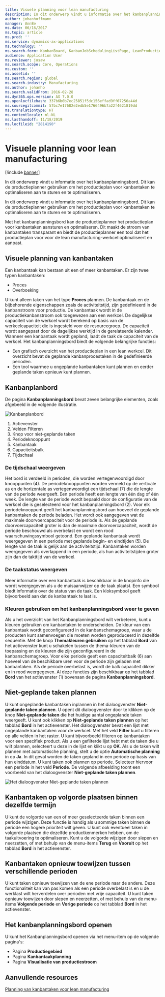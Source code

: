 ```yaml
---
title: Visuele planning voor lean manufacturing
description: In dit onderwerp vindt u informatie over het kanbanplanningsbord. Dit kan de productieplanner gebruiken om het productieplan voor kanbantaken te optimaliseren aan te sturen en te optimaliseren.
author: johanhoffmann
manager: AnnBe
ms.date: 06/16/2017
ms.topic: article
ms.prod: ''
ms.service: dynamics-ax-applications
ms.technology: ''
ms.search.form: KanbanBoard, KanbanJobSchedulingListPage, LeanProductionFlowVisualization
audience: Application User
ms.reviewer: josaw
ms.search.scope: Core, Operations
ms.custom: ''
ms.assetid: ''
ms.search.region: global
ms.search.industry: Manufacturing
ms.author: johanho
ms.search.validFrom: 2016-02-28
ms.dyn365.ops.version: AX 7.0.0
ms.openlocfilehash: 337b6b0b7ec25851f5dc156effad9ff07256a44d
ms.sourcegitcommit: 57bc7e17682e2edb5e1766496b7a22f4621819dd
ms.translationtype: HT
ms.contentlocale: nl-NL
ms.lasthandoff: 11/18/2019
ms.locfileid: "2814190"
---
```

# <a name="visual-scheduling-for-lean-manufacturing"></a>Visuele planning voor lean manufacturing

[!include [banner](../includes/banner.md)]

In dit onderwerp vindt u informatie over het kanbanplanningsbord. Dit kan de productieplanner gebruiken om het productieplan voor kanbantaken te optimaliseren aan te sturen en te optimaliseren.

In dit onderwerp vindt u informatie over het kanbanplanningsbord. Dit kan de productieplanner gebruiken om het productieplan voor kanbantaken te optimaliseren aan te sturen en te optimaliseren.

Met het kanbanplanningsbord kan de productieplanner het productieplan voor kanbantaken aansturen en optimaliseren. Dit maakt de stroom van kanbantaken transparant en biedt de productieplanner een tool dat het productieplan voor voor de lean manufacturing-werkcel optimaliseert en aanpast.

## <a name="visual-scheduling-of-kanban-jobs"></a>Visuele planning van kanbantaken
Een kanbantaak kan bestaan uit een of meer kanbantaken. Er zijn twee typen kanbantaken:

-   Proces
-   Overboeking

U kunt alleen taken van het type **Proces** plannen. De kanbantaak en de bijbehorende eigenschappen zoals de activiteitstijd, zijn gedefinieerd in de kanbanstroom voor productie. De kanbantaak wordt in de productiekanbanstroom ook toegewezen aan een werkcel. De dagelijkse capaciteit van de werkcel wordt berekend op basis van de werkcelcapaciteit die is ingesteld voor de resourcegroep. De capaciteit wordt aangepast door de dagelijkse werktijd in de gerelateerde kalender. Wanneer een kanbantaak wordt gepland, laadt de taak de capaciteit van de werkcel. Het kanbanplanningsbord biedt de volgende belangrijke functies:

-   Een grafisch overzicht van het productieplan in een lean werkcel. Dit overzicht bevat de geplande kanbanprocestaken in de gedefinieerde perioden.
-   Een tool waarmee u ongeplande kanbantaken kunt plannen en eerder geplande taken opnieuw kunt plannen.

## <a name="kanban-schedule-board"></a>Kanbanplanbord
De pagina **Kanbanplanningsbord** bevat zeven belangrijke elementen, zoals afgebeeld in de volgende illustratie. 

![Kanbanplanbord](./media/kanban-schedule-board-1024x554.png)
1.  Actievenster
2.  Velden Filteren
3.  Knop voor niet-geplande taken
4.  Periodeknooppunt
5.  Kanbantaak
6.  Capaciteitsbalk
7.  Tijdschaal

### <a name="view-the-time-scale"></a>De tijdschaal weergeven

Het bord is verdeeld in perioden, die worden vertegenwoordigd door knooppunten (4). De periodeknooppunten worden vermeld op de verticale as en de horizontale as vertegenwoordigt een tijdschaal (7) die de lengte van de periode weergeeft. Een periode heeft een lengte van één dag of één week. De lengte van de periode wordt bepaald door de configuratie van de werkcel die is geselecteerd voor het kanbanplanningsbord (2). Voor elk periodeknooppunt geeft het kanbanplanningsbord aan hoeveel de geplande kanbantaken de periode beladen. Het wordt ook aangegeven wat de maximale doorvoercapaciteit voor de periode is. Als de geplande doorvoercapaciteit groter is dan de maximale doorvoercapaciteit, wordt de periode beschouwd als overbelast en wordt een rood waarschuwingssymbool getoond. Een geplande kanbantaak wordt weergegeven in een periode met geplande begin- en eindtijden (5). De lengte van de taak is gelijk aan de activiteitstijd. Kanbantaken worden weergegeven als overlappend in een periode, als hun activiteitstijden groter zijn dan de takttijd van de werkcel.

### <a name="view-job-status"></a>De taakstatus weergeven

Meer informatie over een kanbantaak is beschikbaar in de knopinfo die wordt weergegeven als u de muisaanwijzer op de taak plaatst. Een symbool biedt informatie over de status van de taak. Een kloksymbool geeft bijvoorbeeld aan dat de kanbantaak te laat is.

### <a name="use-colors-to-view-the-kanban-schedule-board"></a>Kleuren gebruiken om het kanbanplanningsbord weer te geven

Als u het overzicht van het Kanbanplanningsbord wilt verbeteren, kunt u kleuren gebruiken om kanbantaken te onderscheiden. De kleur van een kanbantaak wordt geconfigureerd in de kanbanschemagroep, waar u de producten kunt samenvoegen die moeten worden geproduceerd in dezelfde sequentie. Met de knop **Themakleuren gebruiken** op het tabblad **Bord** van het actievenster kunt u schakelen tussen de thema-kleuren van de toepassing en de kleuren die zijn geconfigureerd in de kanbanschemagroep. Voor elke periode geeft een capaciteitbalk (6) aan hoeveel van de beschikbare uren voor de periode zijn geladen met kanbantaken. Als de periode overbelast is, wordt de balk capaciteit dikker en in rood weergegeven. Al deze functies zijn beschikbaar op het tabblad **Bord** van het actievenster (1) bovenaan de pagina **Kanbanplanningsbord**.

## <a name="plan-unplanned-jobs"></a>Niet-geplande taken plannen
U kunt ongeplande kanbantaken inplannen in het dialoogvenster **Niet-geplande taken plannen**. U opent dit dialoogvenster door te klikken op de knop **Niet-geplande taken** die het huidige aantal ongeplande taken weergeeft. U kunt ook klikken op **Niet-geplande taken plannen** op het tabblad **Bord** in het actievenster. Het dialoogvenster bevat een lijst met ongeplande kanbantaken voor de werkcel. Met het veld **Filter** kunt u filteren op alle velden in het raster. U kunt bijvoorbeeld filteren op kanbantaken voor een specifiek product. Als u een gefilterde lijst hebt met de taken die u wilt plannen, selecteert u deze in de lijst en klikt u op **OK**. Als u de taken wilt plannen met automatische planning, stelt u de optie **Automatische planning** in op **Ja**. In dit geval worden de taken gepland in een periode op basis van hun einddatum. U kunt taken ook plannen op periode. Selecteer hiervoor een periode in het veld **Periode**. De volgende afbeelding toont een voorbeeld van het dialoogvenster **Niet-geplande taken plannen**. 

![Het dialoogvenster Niet-geplande taken plannen](./media/plan-unplanned-jobs-1024x564.png)

## <a name="sequence-kanban-jobs-within-the-same-period"></a>Kanbantaken op volgorde plaatsen binnen dezelfde termijn
U kunt de volgorde van een of meer geselecteerde taken binnen een periode wijzigen. Deze functie is handig als u sommige taken binnen de periode een hogere prioriteit wilt geven. U kunt ook eventueel taken in volgorde plaatsen die dezelfde productkenmerken hebben, om de taakuitvoering te optimaliseren. Kunt u de volgorde wijzigen door slepen en neerzetten, of met behulp van de menu-items **Terug** en **Vooruit** op het tabblad **Bord** in het actievenster.

## <a name="reassign-kanban-jobs-across-periods"></a>Kanbantaken opnieuw toewijzen tussen verschillende perioden
U kunt taken opnieuw toewijzen van de ene periode naar de andere. Deze functionaliteit kan van pas komen als een periode overbelast is en u de werklast wilt herverdelen over perioden met vrije capaciteit. U kunt taken opnieuw toewijzen door slepen en neerzetten, of met behulp van de menu-items **Volgende periode** en **Vorige periode** op het tabblad **Bord** in het actievenster.

## <a name="open-the-kanban-schedule-board"></a>Het kanbanplanningsbord openen
U kunt het Kanbanplanningsbord openen via het menu-item op de volgende pagina's:

-   Pagina **Productiegebied**
-   Pagina **Kanbantaakplanning**
-   Pagina **Visualisatie van productiestroom**


<a name="additional-resources"></a>Aanvullende resources
--------

[Planning van kanbantaken voor lean manufacturing](lean-manufacturing-kanban-job-scheduling.md)

